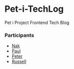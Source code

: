 # Pet-i-TechLog

Pet i Project Frontend Tech Blog

### Participants
- [Nak](./Nak/README.md)
- [Paul](./Paul/README.md)
- [Peter](./Peter/README.md)
- [Russell](./Russell/README.md)